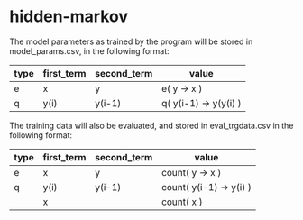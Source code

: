 hidden-markov
=============

The model parameters as trained by the program will be stored in model_params.csv, in the following format:

type | first_term | second_term | value
---- | ---------- | ----------- | -----
e    | x          | y           | e( y -> x )
q    | y(i)       | y(i-1)      | q( y(i-1) -> y(y(i) )


The training data will also be evaluated, and stored in eval_trgdata.csv in the following format:

type    | first_term | second_term | value
------- | ---------- | ----------- | -----
e       | x          | y           | count( y -> x )
q       | y(i)       | y(i-1)      | count( y(i-1) -> y(i) )
<empty> | x          | <empty>           | count( x )

